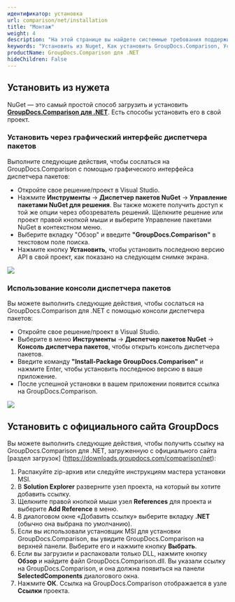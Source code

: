 ```yaml
---
идентификатор: установка
url: comparison/net/installation
title: "Монтаж"
weight: 4
description: "На этой странице вы найдете системные требования поддерживаемых платформ, сред разработки. GroupDocs.Comparison для .NET не требует установки какого-либо внешнего программного обеспечения или стороннего инструмента."
keywords: "Установить из Nuget, Как установить GroupDocs.Comparison, Установить с веб-сайта"
productName: GroupDocs.Comparison для .NET
hideChildren: False
---
```

## Установить из нужета

NuGet — это самый простой способ загрузить и установить **[GroupDocs.Comparison для .NET](https://products.groupdocs.com/comparison/net)**. Есть способы установить его в свой проект.

### Установить через графический интерфейс диспетчера пакетов

Выполните следующие действия, чтобы сослаться на GroupDocs.Comparison с помощью графического интерфейса диспетчера пакетов:

* Откройте свое решение/проект в Visual Studio.
* Нажмите **Инструменты** -> **Диспетчер пакетов NuGet** -> **Управление пакетами NuGet для решения**. Вы также можете получить доступ к той же опции через обозреватель решений. Щелкните решение или проект правой кнопкой мыши и выберите Управление пакетами NuGet в контекстном меню.
* Выберите вкладку "Обзор" и введите **"GroupDocs.Comparison"** в текстовом поле поиска.
* Нажмите кнопку **Установить**, чтобы установить последнюю версию API в свой проект, как показано на следующем снимке экрана.
    



![](comparison/net/images/installation.png)

### Использование консоли диспетчера пакетов

Вы можете выполнить следующие действия, чтобы сослаться на GroupDocs.Comparison для .NET с помощью консоли диспетчера пакетов:

* Откройте свое решение/проект в Visual Studio.
* Выберите в меню **Инструменты** -> **Диспетчер пакетов NuGet** -> **Консоль диспетчера пакетов**, чтобы открыть консоль диспетчера пакетов.
* Введите команду **"Install-Package GroupDocs.Comparison"** и нажмите Enter, чтобы установить последнюю версию в ваше приложение.
* После успешной установки в вашем приложении появится ссылка на GroupDocs.Comparison.
    



![](comparison/net/images/installation_1.png)

## Установить с официального сайта GroupDocs

Вы можете выполнить следующие действия, чтобы получить ссылку на GroupDocs.Comparison для .NET, загруженную с официального сайта [раздел загрузок] (https://downloads.groupdocs.com/comparison/net):

1. Распакуйте zip-архив или следуйте инструкциям мастера установки MSI.
2. В **Solution Explorer** разверните узел проекта, на который вы хотите добавить ссылку.
3. Щелкните правой кнопкой мыши узел **References** для проекта и выберите **Add Reference** в меню.
4. В диалоговом окне «Добавить ссылку» выберите вкладку **.NET** (обычно она выбрана по умолчанию).
5. Если вы использовали установщик MSI для установки GroupDocs.Comparison, вы увидите GroupDocs.Comparison на верхней панели. Выберите его и нажмите кнопку **Выбрать**.
6. Если вы загрузили и распаковали только DLL, нажмите кнопку **Обзор** и найдите файл GroupDocs.Comparison.dll.
Вы указали ссылку на GroupDocs.Comparison, и она должна появиться на панели **SelectedComponents** диалогового окна.
7. Нажмите **ОК**.
Ссылка на GroupDocs.Comparison отображается в узле **Ссылки** проекта.

